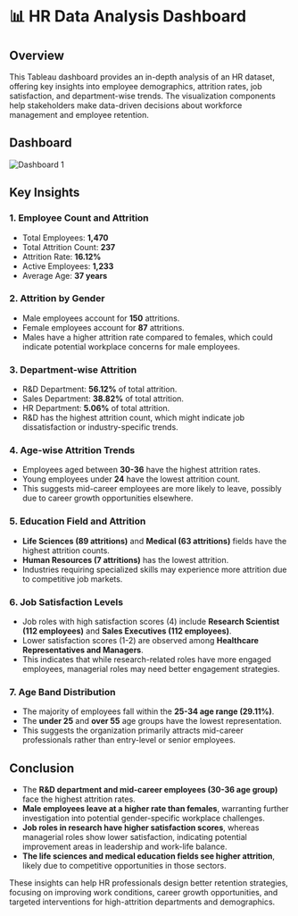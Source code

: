 
# 📊 HR Data Analysis Dashboard

## Overview
This Tableau dashboard provides an in-depth analysis of an HR dataset, offering key insights into employee demographics, attrition rates, job satisfaction, and department-wise trends. The visualization components help stakeholders make data-driven decisions about workforce management and employee retention.

## Dashboard 
![Dashboard 1](https://github.com/user-attachments/assets/ee4ff9e5-2d5c-46f1-aaf5-5f3db4033420)


## Key Insights

### 1. **Employee Count and Attrition**
- Total Employees: **1,470**
- Total Attrition Count: **237**
- Attrition Rate: **16.12%**
- Active Employees: **1,233**
- Average Age: **37 years**

### 2. **Attrition by Gender**
- Male employees account for **150** attritions.
- Female employees account for **87** attritions.
- Males have a higher attrition rate compared to females, which could indicate potential workplace concerns for male employees.

### 3. **Department-wise Attrition**
- R&D Department: **56.12%** of total attrition.
- Sales Department: **38.82%** of total attrition.
- HR Department: **5.06%** of total attrition.
- R&D has the highest attrition count, which might indicate job dissatisfaction or industry-specific trends.

### 4. **Age-wise Attrition Trends**
- Employees aged between **30-36** have the highest attrition rates.
- Young employees under **24** have the lowest attrition count.
- This suggests mid-career employees are more likely to leave, possibly due to career growth opportunities elsewhere.

### 5. **Education Field and Attrition**
- **Life Sciences (89 attritions)** and **Medical (63 attritions)** fields have the highest attrition counts.
- **Human Resources (7 attritions)** has the lowest attrition.
- Industries requiring specialized skills may experience more attrition due to competitive job markets.

### 6. **Job Satisfaction Levels**
- Job roles with high satisfaction scores (4) include **Research Scientist (112 employees)** and **Sales Executives (112 employees)**.
- Lower satisfaction scores (1-2) are observed among **Healthcare Representatives and Managers**.
- This indicates that while research-related roles have more engaged employees, managerial roles may need better engagement strategies.

### 7. **Age Band Distribution**
- The majority of employees fall within the **25-34 age range (29.11%)**.
- The **under 25** and **over 55** age groups have the lowest representation.
- This suggests the organization primarily attracts mid-career professionals rather than entry-level or senior employees.

## Conclusion
- The **R&D department and mid-career employees (30-36 age group)** face the highest attrition rates.
- **Male employees leave at a higher rate than females**, warranting further investigation into potential gender-specific workplace challenges.
- **Job roles in research have higher satisfaction scores**, whereas managerial roles show lower satisfaction, indicating potential improvement areas in leadership and work-life balance.
- **The life sciences and medical education fields see higher attrition**, likely due to competitive opportunities in those sectors.

These insights can help HR professionals design better retention strategies, focusing on improving work conditions, career growth opportunities, and targeted interventions for high-attrition departments and demographics.

 




